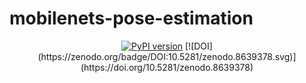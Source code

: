 # mobilenets-pose-estimation

<p align="center">
    <!-- doi badges -->
    <a href="https://doi.org/10.1109/AVSS.2018.8639378"><img src="https://badge.fury.io/py/nerfstudio.svg" alt="PyPI version"></a>
    [![DOI](https://zenodo.org/badge/DOI:10.5281/zenodo.8639378.svg)](https://doi.org/10.5281/zenodo.8639378)
</p>
